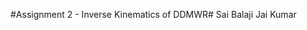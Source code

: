 #Assignment 2 - Inverse Kinematics of DDMWR#                                            Sai Balaji Jai Kumar

